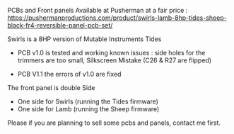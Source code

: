 PCBs and Front panels Available at Pusherman at a fair price :
https://pushermanproductions.com/product/swirls-lamb-8hp-tides-sheep-black-fr4-reversible-panel-pcb-set/

Swirls is a 8HP version of Mutable Instruments Tides

- PCB v1.0 is tested and working
  known issues :
  side holes for the trimmers are too small,
  Silkscreen Mistake (C26 & R27 are flipped)
  
- PCB V1.1 
  the errors of v1.0 are fixed
  
The front panel is double Side
  - One side for Swirls (running the Tides firmware)
  - One side for Lamb (running the Sheep firmware)




Please if you are planning to sell some pcbs and panels, contact me first.
